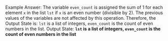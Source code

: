 Example Answer: 
The variable `even_count` is assigned the sum of 1 for each element `x` in the list `lst` if `x` is an even number (divisible by 2). The previous values of the variables are not affected by this operation. Therefore, the Output State is: `lst` is a list of integers, `even_count` is the count of even numbers in the list.
Output State: **`lst` is a list of integers, `even_count` is the count of even numbers in the list**